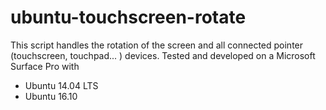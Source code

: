 ubuntu-touchscreen-rotate
=========================

This script handles the rotation of the screen and all connected pointer (touchscreen, touchpad... ) devices. Tested and developed on a Microsoft Surface Pro with

 * Ubuntu 14.04 LTS
 * Ubuntu 16.10
